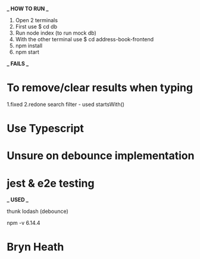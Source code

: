 **_ HOW TO RUN _**

1. Open 2 terminals
2. First use \$ cd db
3. Run node index (to run mock db)
4. With the other terminal use \$ cd address-book-frontend
5. npm install
6. npm start

**_ FAILS _**

# To remove/clear results when typing

1.fixed
2.redone search filter - used startsWith()

# Use Typescript

# Unsure on debounce implementation

# jest & e2e testing

**_ USED _**

thunk
lodash (debounce)

npm -v
6.14.4

# Bryn Heath
